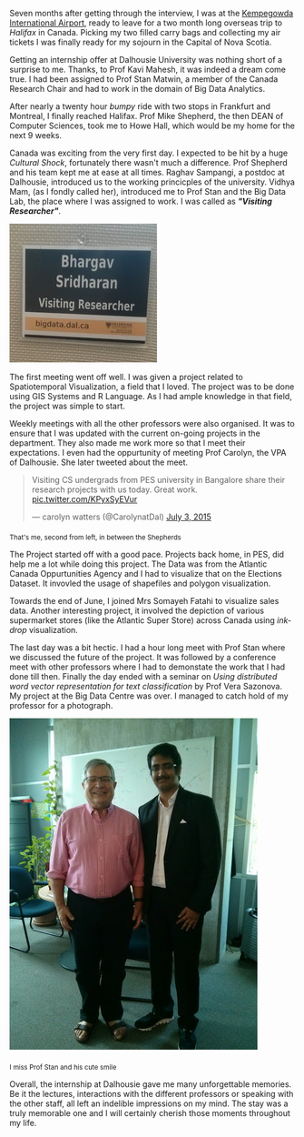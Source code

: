 Seven months after getting through the interview, I was at the [Kempegowda International Airport](https://en.wikipedia.org/wiki/Kempegowda_International_Airport), ready to leave for a two month long overseas trip to *Halifax* in Canada. Picking my two filled carry bags and collecting my air tickets I was finally ready for my sojourn in the Capital of Nova Scotia.

Getting an internship offer at Dalhousie University was nothing short of a surprise to me. Thanks, to Prof Kavi Mahesh, it was indeed a dream come true. I had been assigned to Prof Stan Matwin, a member of the Canada Research Chair and had to work in the domain of Big Data Analytics.

After nearly a twenty hour *bumpy* ride with two stops in Frankfurt and Montreal, I finally reached Halifax. Prof Mike Shepherd, the then DEAN of Computer Sciences, took me to Howe Hall, which would be my home for the next 9 weeks.

Canada was exciting from the very first day. I expected to be hit by a huge *Cultural Shock*, fortunately there wasn't much a difference. Prof Shepherd and his team kept me at ease at all times. Raghav Sampangi, a postdoc at Dalhousie, introduced us to the working princicples of the university. Vidhya Mam, (as I fondly called her), introduced me to Prof Stan and the Big Data Lab, the place where I was assigned to work. I was called as ***"Visiting Researcher"***.

![Namecard](../img/img-blg3-2.jpg)


The first meeting went off well. I was given a project related to Spatiotemporal Visualization, a field that I loved. The project was to be done using GIS Systems and R Language. As I had ample knowledge in that field, the project was simple to start.

Weekly meetings with all the other professors were also organised. It was to ensure that I was updated with the current on-going projects in the department. They also made me work more so that I meet their expectations. I even had the oppurtunity of meeting Prof Carolyn, the VPA of Dalhousie. She later tweeted about the meet.

<p class="centered"><blockquote class="twitter-tweet" lang="en"><p lang="en" dir="ltr">Visiting CS undergrads from PES university in Bangalore share  their research projects with us today. Great work. <a href="http://t.co/KPyxSyEVur">pic.twitter.com/KPyxSyEVur</a></p>&mdash; carolyn watters (@CarolynatDal) <a href="https://twitter.com/CarolynatDal/status/616993403419684864">July 3, 2015</a></blockquote></p>
<script async src="//platform.twitter.com/widgets.js" charset="utf-8"></script>

<sub>That's me, second from left, in between the Shepherds</sub>

The Project started off with a good pace. Projects back home, in PES, did help me a lot while doing this project. The Data was from the Atlantic Canada Oppurtunities Agency and I had to visualize that on the Elections Dataset. It invovled the usage of shapefiles and polygon visualization.

Towards the end of June, I joined Mrs Somayeh Fatahi to visualize sales data. Another interesting project, it involved the depiction of various supermarket stores (like the Atlantic Super Store) across Canada using *ink-drop* visualization.

The last day was a bit hectic. I had a hour long meet with Prof Stan where we discussed the future of the project. It was followed by a conference meet with other professors where I had to demonstate the work that I had done till then. Finally the day ended with a seminar on *Using distributed word vector representation for text classification* by Prof Vera Sazonova. My project at the Big Data Centre was over. I managed to catch hold of my professor for a photograph.

![With Prof Stan Matwin](../img/img-blg3-1.jpg)

<sub>I miss Prof Stan and his cute smile</sub>

Overall, the internship at Dalhousie gave me many unforgettable memories. Be it the lectures, interactions with the different professors or speaking with the other staff, all left an indelible impressions on my mind. The stay was a truly memorable one and I will certainly cherish those moments throughout my life. 